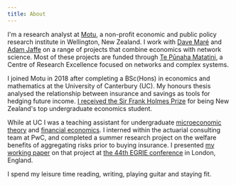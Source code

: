 ```yaml
---
title: About
---
```


I'm a research analyst at [Motu](https://motu.nz), a non-profit economic and public policy research institute in Wellington, New Zealand.
I work with [Dave Maré](https://motu.nz/about-us/people/dave-mare/) and [Adam Jaffe](https://motu.nz/about-us/people/adam-jaffe/) on a range of projects that combine economics with network science.
Most of these projects are funded through [Te Pūnaha Matatini](https://www.tepunahamatatini.ac.nz), a Centre of Research Excellence focused on networks and complex systems.
<!-- I also coordinated a [Deep South dialogue](https://www.deepsouthchallenge.co.nz/dialogues) on climate change adaptation within the transport sector. -->

I joined Motu in 2018 after completing a BSc(Hons) in economics and mathematics at the University of Canterbury (UC).
My honours thesis analysed the relationship between insurance and savings as tools for hedging future income.
[I received the Sir Frank Holmes Prize](https://motu.nz/about-us/news/motu-news-december-2016/#frank) for being New Zealand's top undergraduate economics student.

While at UC I was a teaching assistant for undergraduate [microeconomic theory](http://www.canterbury.ac.nz/courseinfo/GetCourseDetails.aspx?course=ECON321&occurrence=17S1(C)&year=2017) and [financial economics](http://www.canterbury.ac.nz/courseinfo/GetCourseDetails.aspx?course=FINC331&occurrence=17S1(C)&year=2017).
I interned within the actuarial consulting team at PwC, and completed a summer research project on the welfare benefits of aggregating risks prior to buying insurance.
I presented [my working paper](https://ideas.repec.org/p/cbt/econwp/17-05.html) on that project at [the 44th EGRIE conference](http://www.egrie.org/annual-seminars?id=69) in London, England.

I spend my leisure time reading, writing, playing guitar and staying fit.
